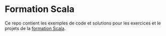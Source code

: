 # Formation Scala

Ce repo contient les exemples de code et solutions pour les exercices et le projets de la [formation Scala](https://www.humancoders.com/formations/scala).
